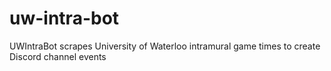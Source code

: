 # uw-intra-bot
UWIntraBot scrapes University of Waterloo intramural game times to create Discord channel events
